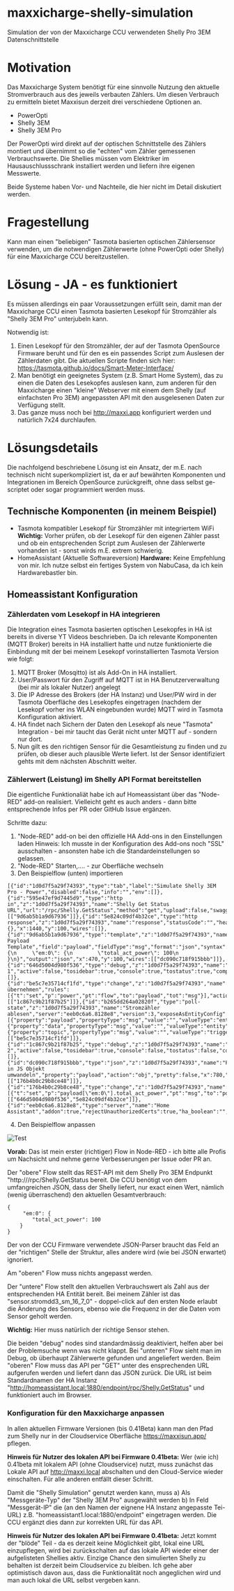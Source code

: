# maxxicharge-shelly-simulation
Simulation der von der Maxxicharge CCU verwendeten Shelly Pro 3EM Datenschnittstelle 

# Motivation
Das Maxxicharge System benötigt für eine sinnvolle Nutzung den aktuelle Stromverbrauch 
aus des jeweils verbauten Zählers. Um diesen Verbrauch zu ermitteln bietet Maxxisun
derzeit drei verschiedene Optionen an.

- PowerOpti
- Shelly 3EM
- Shelly 3EM Pro

Der PowerOpti wird direkt auf der optischen Schnittstelle des Zählers montiert und
übernimmt so die "echten" vom Zähler gemessenen Verbrauchswerte. Die Shellies müssen vom Elektriker im Hausauschlussschrank
installiert werden und liefern ihre eigenen Messwerte.

Beide Systeme haben Vor- und Nachteile, die hier nicht im Detail diskutiert werden.

# Fragestellung
Kann man einen "beliebigen" Tasmota basierten optischen Zählersensor verwenden, um die 
notwendigen Zählerwerte (ohne PowerOpti oder Shelly) für eine Maxxicharge CCU bereitzustellen.

# Lösung - JA - es funktioniert
Es müssen allerdings ein paar Voraussetzungen erfüllt sein, damit man der Maxxicharge CCU
einen Tasmota basierten Lesekopf für Stromzähler als "Shelly 3EM Pro" unterjubeln kann.

Notwendig ist:
1. Einen Lesekopf für den Stromzähler, der auf der Tasmota OpenSource Firmware beruht und
   für den es ein passendes Script zum Auslesen der Zählerdaten gibt.
   Die aktuellen Scripte finden sich hier: https://tasmota.github.io/docs/Smart-Meter-Interface/
2. Man benötigt ein geeignetes System (z.B. Smart Home System), das zu einen die Daten
   des Lesekopfes auslesen kann, zum anderen für den Maxxicharge einen "kleine" Webserver
   mit einem dem Shelly (auf einfachsten Pro 3EM) angepassten API mit den ausgelesenen Daten
   zur Verfügung stellt.
3. Das ganze muss noch bei http://maxxi.app konfiguriert werden und natürlich 7x24 durchlaufen.

# Lösungsdetails
Die nachfolgend beschriebene Lösung ist ein Ansatz, der m.E. nach technisch nicht superkompliziert
ist, da er auf bewährten Komponenten und Integrationen im Bereich OpenSource zurückgreift, ohne
dass selbst ge-scriptet oder sogar programmiert werden muss.

## Technische Komponenten (in meinem Beispiel)
- Tasmota kompatibler Lesekopf für Stromzähler mit integriertem WiFi
  **Wichtig:** Vorher prüfen, ob der Lesekopf für den eigenen Zähler passt und ob ein entsprechenden Script
  zum Auslesen der Zählerwerte vorhanden ist - sonst wirds m.E. extrem schwierig.
- HomeAssistant (Aktuelle Softwareversion)
  **Hardware:** Keine Empfehlung von mir. Ich nutze selbst ein fertiges System von NabuCasa, da ich kein
  Hardwarebastler bin.

## Homeassistant Konfiguration

### Zählerdaten vom Lesekopf in HA integrieren

Die Integration eines Tasmota basierten optischen Lesekopfes in HA ist bereits in diverse YT Videos
beschrieben. Da ich relevante Komponenten (MQTT Broker) bereits in HA installiert hatte und nutze
funktionierte die Einbindung mit der bei meinem Lesekopf vorinstallierten Tasmota Version wie folgt:

1. MQTT Broker (Mosqitto) ist als Add-On in HA installiert.
2. User/Passwort für den Zugriff auf MQTT ist in HA Benutzerverwaltung (bei mir als lokaler Nutzer) angelegt
3. Die IP Adresse des Brokers (der HA Instanz) und User/PW wird in der Tasmota Oberfläche des Lesekopfes
   eingetragen (nachdem der Lesekopf vorher ins WLAN eingebunden wurde)
   MQTT wird in Tasmota Konfiguration aktiviert.
5. HA findet nach Sichern der Daten den Lesekopf als neue "Tasmota" Integration - bei mir taucht das Gerät
   nicht unter MQTT auf - sondern nur dort.
6. Nun gilt es den richtigen Sensor für die Gesamtleistung zu finden und zu prüfen, ob dieser auch plausible
   Werte liefert. Ist der Sensor identifiziert gehts mit dem nächsten Abschnitt weiter.

### Zählerwert (Leistung) im Shelly API Format bereitstellen

Die eigentliche Funktionaliät habe ich auf Homeassistant über das "Node-RED" add-on realisiert. Vielleicht
geht es auch anders - dann bitte entsprechende Infos per PR oder GitHub Issue ergänzen.

Schritte dazu:
1. "Node-RED" add-on bei den offizielle HA Add-ons in den Einstellungen laden
   Hinweis: Ich musste in der Konfiguration des Add-ons noch "SSL" ausschalten - ansonsten habe ich
   die Standardeinstellungen so gelassen.
2. "Node-RED" Starten,.... - zur Oberfläche wechseln
3. Den Beispielflow (unten) importieren

```
[{"id":"1d0d7f5a29f74393","type":"tab","label":"Simulate Shelly 3EM Pro - Power","disabled":false,"info":"","env":[]},{"id":"595e47ef9d7445d9","type":"http in","z":"1d0d7f5a29f74393","name":"Shelly Get Status URL","url":"/rpc/Shelly.GetStatus","method":"get","upload":false,"swaggerDoc":"","x":180,"y":100,"wires":[["9d6ab5b1a9d67936"]]},{"id":"5e824c09df4b32ce","type":"http response","z":"1d0d7f5a29f74393","name":"response","statusCode":"","headers":{},"x":1440,"y":100,"wires":[]},{"id":"9d6ab5b1a9d67936","type":"template","z":"1d0d7f5a29f74393","name":"JSON Payload Template","field":"payload","fieldType":"msg","format":"json","syntax":"mustache","template":"{\n     \"em:0\": {\n        \"total_act_power\": 100\n    }\n}","output":"json","x":470,"y":100,"wires":[["dc090c718f915bbb"]]},{"id":"646d5004d980f536","type":"debug","z":"1d0d7f5a29f74393","name":"debug 1","active":false,"tosidebar":true,"console":true,"tostatus":true,"complete":"payload","targetType":"msg","statusVal":"payload","statusType":"auto","x":1450,"y":200,"wires":[]},{"id":"be5c7e35714cf1fd","type":"change","z":"1d0d7f5a29f74393","name":"Leistungswert übernehmen","rules":[{"t":"set","p":"power","pt":"flow","to":"payload","tot":"msg"}],"action":"","property":"","from":"","to":"","reg":false,"x":480,"y":300,"wires":[["1c867c9b21f87b25"]]},{"id":"b265dd264a02820f","type":"poll-state","z":"1d0d7f5a29f74393","name":"Stromzähler ablesen","server":"eeb0c6a6.8128e8","version":3,"exposeAsEntityConfig":"","updateInterval":"1","updateIntervalType":"num","updateIntervalUnits":"seconds","outputInitially":false,"outputOnChanged":false,"entityId":"sensor.stromdd3_sm_16_7_0","stateType":"num","ifState":"","ifStateType":"str","ifStateOperator":"is","outputs":1,"outputProperties":[{"property":"payload","propertyType":"msg","value":"","valueType":"entityState"},{"property":"data","propertyType":"msg","value":"","valueType":"entity"},{"property":"topic","propertyType":"msg","value":"","valueType":"triggerId"}],"x":170,"y":300,"wires":[["be5c7e35714cf1fd"]]},{"id":"1c867c9b21f87b25","type":"debug","z":"1d0d7f5a29f74393","name":"debug 2","active":false,"tosidebar":true,"console":false,"tostatus":false,"complete":"false","statusVal":"","statusType":"auto","x":760,"y":300,"wires":[]},{"id":"dc090c718f915bbb","type":"json","z":"1d0d7f5a29f74393","name":"Payload in JS Objekt umwandeln","property":"payload","action":"obj","pretty":false,"x":780,"y":100,"wires":[["176b4b0c29b8ce48"]]},{"id":"176b4b0c29b8ce48","type":"change","z":"1d0d7f5a29f74393","name":"","rules":[{"t":"set","p":"payload[\"em:0\"].total_act_power","pt":"msg","to":"power","tot":"flow"}],"action":"","property":"","from":"","to":"","reg":false,"x":1130,"y":100,"wires":[["646d5004d980f536","5e824c09df4b32ce"]]},{"id":"eeb0c6a6.8128e8","type":"server","name":"Home Assistant","addon":true,"rejectUnauthorizedCerts":true,"ha_boolean":"","connectionDelay":false,"cacheJson":false,"heartbeat":false,"heartbeatInterval":"","statusSeparator":"","enableGlobalContextStore":false}]
```
4. Den Beispielflow anpassen

![Test](Shelly-Simulation1.JPG)

**Vorab:** Das ist mein erster (richtiger) Flow in Node-RED - ich bitte alle Profis um Nachsicht und nehme gerne Verbesserungen per Issue oder PR an.

Der "obere" Flow stellt das REST-API mit dem Shelly Pro 3EM Endpunkt "http://<Shelly-IP>/rpc/Shelly.GetStatus bereit. Die CCU benötigt von dem umfangreichen JSON, dass der Shelly liefert, nur exact einen Wert, nämlich (wenig überraschend) den aktuellen Gesamtverbrauch:
```
{
     "em:0": {
        "total_act_power": 100
    }
}
```
Der von der CCU Firmware verwendete JSON-Parser braucht das Feld an der "richtigen" Stelle der Struktur, alles andere wird (wie bei JSON erwartet) ignoriert.

Am "oberen" Flow muss nichts angepasst werden. 

Der "untere" Flow stellt den aktuellen Verbrauchswert als Zahl aus der entsprechenden HA Entität bereit. Bei meinem Zähler ist das "sensor.stromdd3_sm_16_7_0" - doppel-click auf den ersten Node erlaubt die Änderung des Sensors, ebenso wie die Frequenz in der die Daten vom Sensor geholt werden. 

**Wichtig:** Hier muss natürlich der richtige Sensor stehen.

Die beiden "debug" nodes sind standardmässig deaktiviert, helfen aber bei der Problemsuche wenn was nicht klappt. Bei "unteren" Flow sieht man im Debug, ob überhaupt Zählerwerte gefunden und angeliefert werden. Beim "oberen" Flow muss das API per "GET" unter des ensprechenden URL aufgerufen werden und liefert dann das JSON zurück.
Die URL ist beim Standardnamen der HA Instanz "http://homeassistant.local:1880/endpoint/rpc/Shelly.GetStatus" und funktioniert auch im Browser.

### Konfiguration für den Maxxicharge anpassen

In allen aktuellen Firmware Versionen (bis 0.41Beta) kann man den Pfad zum Shelly nur in der Cloudservice Oberfläche https://maxxisun.app/ pflegen. 

**Hinweis für Nutzer des lokalen API bei Firmware 0.41beta:** Wer (wie ich) 0.41beta mit lokalem API (ohne Cloudservice) nutzt, muss zunächst das Lokale API auf http://maxxi.local abschalten und den Cloud-Service wieder einschalten. Für alle anderen entfällt dieser Schritt.

Damit die "Shelly Simulation" genutzt werden kann, muss
a) Als "Messgeräte-Typ" der "Shelly 3EM Pro" ausgewählt werden
b) In Feld "Messgerät-IP" die (an den Namen der eignene HA Instanz angepasste Tei-URL) z.B. "homeassistant1.local:1880/endpoint" eingetragen werden. Die CCU ergänzt dies dann zur korrekten URL für das API.

**Hinweis für Nutzer des lokalen API bei Firmware 0.41beta:** Jetzt kommt der "blöde" Teil - da es derzeit keine Möglichkeit gibt, lokal eine URL einzupflegen, wird bei zurückschalten auf das lokale API
wieder einer der aufgelisteten Shellies aktiv. Einzige Chance den simulierten Shelly zu behalten ist derzeit beim Cloudservice zu bleiben. Ich gehe aber optimistisch davon aus, dass die Funktionalität
noch angeglichen wird und man auch lokal die URL selbst vergeben kann.






